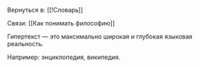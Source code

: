 Вернуться в: [[!Словарь]]

Связи: [[Как понимать философию]]

Гипертекст — это максимально широкая и глубокая языковая реальность.

Например: энциклопедия, википедия.